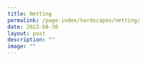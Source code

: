 ```yaml
---
title: Netting
permalink: /page-index/hardscapes/netting/
date: 2023-08-30
layout: post
description: ""
image: ""
---
```

